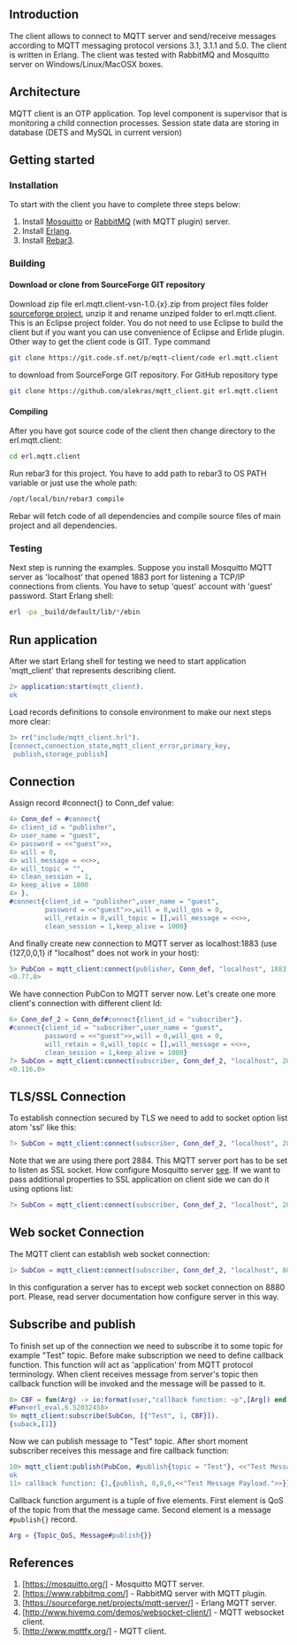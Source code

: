 ## Introduction
The client allows to connect to MQTT server and send/receive messages according to MQTT messaging protocol versions 3.1, 3.1.1 and 5.0.
The client is written in Erlang. 
The client was tested with RabbitMQ and Mosquitto server on Windows/Linux/MacOSX boxes.

## Architecture
MQTT client is an OTP application. Top level component is supervisor
that is monitoring a child connection processes. Session state data are storing in database (DETS and MySQL in current version)

## Getting started
### Installation
To start with the client you have to complete three steps below:

1. Install [Mosquitto](https://mosquitto.org/) or [RabbitMQ](https://www.rabbitmq.com/) (with MQTT plugin) server.
2. Install [Erlang](http://www.erlang.org/download.html).
3. Install [Rebar3](https://www.rebar3.org/).


### Building
#### Download or clone from SourceForge GIT repository
Download zip file erl.mqtt.client-vsn-1.0.{x}.zip from project files folder [sourceforge project](https://sourceforge.net/projects/mqtt-client/files/versions-1.0.x/),
unzip it and rename unziped folder to erl.mqtt.client. This is an Eclipse project folder. You do not need to use Eclipse to build the client but 
if you want you can use convenience of Eclipse and Erlide plugin.
Other way to get the client code is GIT. Type command 

```bash
git clone https://git.code.sf.net/p/mqtt-client/code erl.mqtt.client
```
to download from SourceForge GIT repository. For GitHub repository type

```bash
git clone https://github.com/alekras/mqtt_client.git erl.mqtt.client
```
#### Compiling
After you have got source code of the client then change directory to the erl.mqtt.client:

```bash
cd erl.mqtt.client
```
Run rebar3 for this project. You have to add path to rebar3 to OS PATH variable or just use the whole path:

```bash
/opt/local/bin/rebar3 compile
```
Rebar will fetch code of all dependencies and compile source files of main project and all dependencies.

### Testing
Next step is running the examples. Suppose you install Mosquitto MQTT server as 'localhost' that opened 1883 port 
for listening a TCP/IP connections from clients.
You have to setup 'quest' account with 'guest' password.
Start Erlang shell: 

```bash
erl -pa _build/default/lib/*/ebin
```

## Run application
After we start Erlang shell for testing we need to start application 'mqtt_client' that represents describing client.

```erlang
2> application:start(mqtt_client).
ok
```
Load records definitions to console environment to make our next steps more clear:

```erlang
3> rr("include/mqtt_client.hrl").
[connect,connection_state,mqtt_client_error,primary_key,
 publish,storage_publish]
```

## Connection
Assign record #connect{} to Conn_def value:

```erlang
4> Conn_def = #connect{
4> client_id = "publisher", 
4> user_name = "guest",
4> password = <<"guest">>,
4> will = 0,
4> will_message = <<>>,
4> will_topic = "",
4> clean_session = 1,
4> keep_alive = 1000
4> }.
#connect{client_id = "publisher",user_name = "guest",
         password = <<"guest">>,will = 0,will_qos = 0,
         will_retain = 0,will_topic = [],will_message = <<>>,
         clean_session = 1,keep_alive = 1000}
```
And finally create new connection to MQTT server as localhost:1883 (use {127,0,0,1} if "localhost" does not work in your host):

```erlang
5> PubCon = mqtt_client:connect(publisher, Conn_def, "localhost", 1883, []).
<0.77.0>
```
We have connection PubCon to MQTT server now. Let's create one more client's connection with different client Id:

```erlang
6> Conn_def_2 = Conn_def#connect{client_id = "subscriber"}.
#connect{client_id = "subscriber",user_name = "guest",
         password = <<"guest">>,will = 0,will_qos = 0,
         will_retain = 0,will_topic = [],will_message = <<>>,
         clean_session = 1,keep_alive = 1000}
7> SubCon = mqtt_client:connect(subscriber, Conn_def_2, "localhost", 2883, []).
<0.116.0>
```
## TLS/SSL Connection
To establish connection secured by TLS we need to add to socket option list atom 'ssl' like this:

```erlang
7> SubCon = mqtt_client:connect(subscriber, Conn_def_2, "localhost", 2884, [ssl]).
```
Note that we are using there port 2884. This MQTT server port has to be set to listen as SSL socket. How configure Mosquitto server
[see](https://dzone.com/articles/secure-communication-with-tls-and-the-mosquitto-broker/).
If we want to pass additional properties to SSL application on client side we can do it using options list:

```erlang
7> SubCon = mqtt_client:connect(subscriber, Conn_def_2, "localhost", 2884, [ssl, {certfile,"client.crt"}, {verify, verify_none}]).
```
## Web socket Connection
The MQTT client can establish web socket connection:

```erlang
1> SubCon = mqtt_client:connect(subscriber, Conn_def_2, "localhost", 8880, [{conn_type, web_socket}]).
```
In this configuration a server has to except web socket connection on 8880 port. Please, read server documentation how configure server in this way. 

## Subscribe and publish
To finish set up of the connection we need to subscribe it to some topic for example "Test" topic. Before make subscription we
need to define callback function. This function will act as 'application' from MQTT protocol terminology. When client receives message
from server's topic then callback function will be invoked and the message will be passed to it.

```erlang
8> CBF = fun(Arg) -> io:format(user,"callback function: ~p",[Arg]) end.
#Fun<erl_eval.6.52032458>
9> mqtt_client:subscribe(SubCon, [{"Test", 1, CBF}]).
{suback,[1]}
```
Now we can publish message to "Test" topic. After short moment subscriber receives this message and fire callback function:

```erlang
10> mqtt_client:publish(PubCon, #publish{topic = "Test"}, <<"Test Message Payload.">>).
ok
11> callback function: {1,{publish, 0,0,0,<<"Test Message Payload.">>}}
```
Callback function argument is a tuple of five elements. First element is QoS of the topic from that the message came. Second element is a message `#publish{}` record.

```erlang
Arg = {Topic_QoS, Message#publish{}}
```

## References

1. [https://mosquitto.org/] - Mosquitto MQTT server.
2. [https://www.rabbitmq.com/] - RabbitMQ server with MQTT plugin.
3. [https://sourceforge.net/projects/mqtt-server/] - Erlang MQTT server.
4. [http://www.hivemq.com/demos/websocket-client/] - MQTT websocket client.
5. [http://www.mqttfx.org/] - MQTT client.

